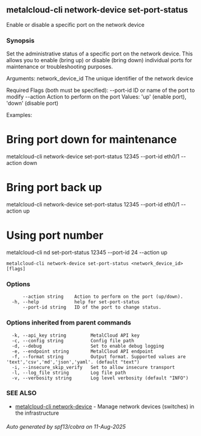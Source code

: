 ## metalcloud-cli network-device set-port-status

Enable or disable a specific port on the network device

### Synopsis

Set the administrative status of a specific port on the network device.
This allows you to enable (bring up) or disable (bring down) individual
ports for maintenance or troubleshooting purposes.

Arguments:
  network_device_id   The unique identifier of the network device

Required Flags (both must be specified):
  --port-id    ID or name of the port to modify
  --action     Action to perform on the port
               Values: 'up' (enable port), 'down' (disable port)

Examples:
  # Bring port down for maintenance
  metalcloud-cli network-device set-port-status 12345 --port-id eth0/1 --action down

  # Bring port back up
  metalcloud-cli network-device set-port-status 12345 --port-id eth0/1 --action up

  # Using port number
  metalcloud-cli nd set-port-status 12345 --port-id 24 --action up

```
metalcloud-cli network-device set-port-status <network_device_id> [flags]
```

### Options

```
      --action string    Action to perform on the port (up/down).
  -h, --help             help for set-port-status
      --port-id string   ID of the port to change status.
```

### Options inherited from parent commands

```
  -k, --api_key string         MetalCloud API key
  -c, --config string          Config file path
  -d, --debug                  Set to enable debug logging
  -e, --endpoint string        MetalCloud API endpoint
  -f, --format string          Output format. Supported values are 'text','csv','md','json','yaml'. (default "text")
  -i, --insecure_skip_verify   Set to allow insecure transport
  -l, --log_file string        Log file path
  -v, --verbosity string       Log level verbosity (default "INFO")
```

### SEE ALSO

* [metalcloud-cli network-device](metalcloud-cli_network-device.md)	 - Manage network devices (switches) in the infrastructure

###### Auto generated by spf13/cobra on 11-Aug-2025
